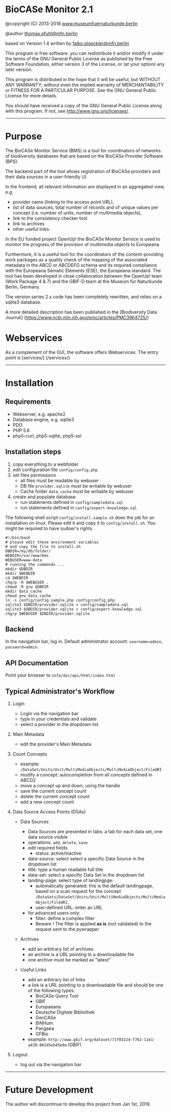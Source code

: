 #  BioCASe Monitor 2.1

  @copyright (C) 2013-2018 www.museumfuernaturkunde.berlin

  @author  thomas.pfuhl@mfn.berlin

  based on Version 1.4 written by falko.gloeckler@mfn.berlin

 
  This program is free software: you can redistribute it and/or modify
  it under the terms of the GNU General Public License as published by
  the Free Software Foundation, either version 3 of the License, or
  (at your option) any later version.
 
  This program is distributed in the hope that it will be useful,
  but WITHOUT ANY WARRANTY; without even the implied warranty of
  MERCHANTABILITY or FITNESS FOR A PARTICULAR PURPOSE.  See the
  GNU General Public License for more details.
 
  You should have received a copy of the GNU General Public License
  along with this program.  If not, see <http://www.gnu.org/licenses/>.

_______________________________________

# Purpose

The BioCASe Monitor Service (BMS) is a tool for coordinators of networks of biodiversity databases 
that are based on the BioCASe Provider Software (BPS). 

The backend part of the tool 
allows registration of BioCASe providers and their data sources in a user-friendly UI.

In the frontend, all relevant information are displayed in an aggregated view, e.g.
- provider name (linking to the access point URL), 
- list of data sources, total number of records and of unique values per concept (i.e. number of units, number of multimedia objects), 
- link to the consistency checker tool
- link to archives
- other useful links.

In the EU funded project OpenUp! the BioCASe Monitor Service is used to monitor the progress of the provision of multimedia objects to Europeana. 

Furthermore, it is a useful tool for the coordinators of the content-providing work packages 
as a quality check of the mapping of the associated metadata in the ABCD or ABCDEFG schema 
and its required compliance with the Europeana Sematic Elements (ESE), the Europeana standard. 
The tool has been developed in close collaboration between the OpenUp! team (Work Package 4 & 7) 
and the GBIF-D team at the Museum für Naturkunde Berlin, Germany.

The version series 2.x code has been completely rewritten, and relies on a sqlite3 database.

A more detailed description has been published in the [Biodiversity Data Journal]  (https://www.ncbi.nlm.nih.gov/pmc/articles/PMC3964725/)

# Webservices

As a complement of the GUI, the software offers Webservices. The entry point is [services/] (/services/)

_______________________________________

# Installation


## Requirements
- Webserver, e.g. apache2
- Database engine, e.g. sqlite3
- PDO
- PHP 5.6
- php5-curl, php5-sqlite, php5-xsl

## Installation steps
1. copy everything to a webfolder  
2. edit configuration file `config/config.php`
3. set files permissions
    - all files must be readable by webuser
    - DB file `provider.sqlite` must be writable by webuser
    - Cache folder `data_cache` must be writable by webuser   
4. create and populate database
    - run statements defined in `config/sampledata.sql`  
    - run statements defined in `config/expert-knowledge.sql`  

The following shell script `config/install.sample.sh` does the job for an installation on linux. 
Please edit it and copy it to `config/install.sh`.
You might be required to have sudoer's rights:

    #!/bin/bash
    # please edit these environment variables
    # and copy the file to install.sh
    DBDIR=/my/db/folder/
    WEBDIR=/var/www/bms
    WEBUSER=www-data
    # running the commands ...
    mkdir $DBDIR
    mkdir $WEBDIR
    cd $WEBDIR
    chgrp -R $WEBUSER .
    chmod -R g+w $DBDIR
    mkdir data_cache
    chmod g+w data_cache
    ln -s config/config.sample.php config/config.php
    sqlite3 $DBDIR/provider.sqlite < config/sampledata.sql
    sqlite3 $DBDIR/provider.sqlite < config/expert-knowledge.sql
    chgrp $WEBUSER $DBDIR/provider.sqlite

## Backend

In the navigation bar, log in.
Default administrator account: `username=admin`, `password=admin`. 

## API Documentation

Point your browser to `info/doc/api/html/index.html`

## Typical Administrator's Workflow

1. Login

    * Login via the navigation bar
    * type in your credentials and validate
    * select a provider in the dropdown list

2. Main Metadata

    * edit the provider's Main Metadata

3. Count Concepts

    * example: `/DataSet/Units/Unit/MultiMediaObjects/MultiMediaObject/FileURI`
    * modify a concept: autocompletion from all concepts defined in ABCD2
    * move a concept up and down, using the handle
    * save the current concept count
    * delete the current concept count
    * add a new concept count

4. Data Source Access Points (DSAs)

    - Data Sources
        * Data Sources are presented in tabs: a tab for each data set, one data source visible
        * operations: `add`, `delete`, `save`
        * edit required fields
            * status: active/inactive
        * data-source: select select a specific Data Source in the dropdown list
        * title: type a human readable full title
        * data-set: select a specific Data Set in the dropdown list
        * landing-page: select type of landingpge:
            * automatically generated: this is the default landingpage, based on a scan request for the concept `/DataSets/DataSet/Units/Unit/MultiMediaObjects/MultiMediaObject/FileURI`. 
            * user-defined URL: enter an URL
        * for advanced users only:
            * filter: define a complex filter
            * Beware ! The filter is applied **as is** (not validated) to the request sent to the pywrapper

    - Archives              
        * add an arbitrary list of archives
        * an archive is a URL pointing to a downloadable file
        * one archive must be marked as "latest"
                   
    - Useful Links
        * add an arbitrary list of links
        * a link is a URL pointing to a downloadable file and should be one of the following types:
            * BioCASe Query Tool
            * GBIF
            * Europaeana
            * Deutsche Digitale Bibliothek
            * GeoCASe
            * BiNHum
            * Pangaea
            * GFBio
        * example: `http://www.gbif.org/dataset/71f03224-f762-11e1-a439-00145eb45e9a` (GBIF)

7. Logout

    * log out via  the navigation bar

_______________________________________

# Future Development

The author will discontinue to develop this project from Jan 1st, 2019.
